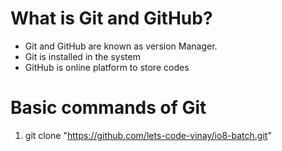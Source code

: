# What is Git and GitHub?

- Git and GitHub are known as version Manager.
- Git is installed in the system
- GitHub is online platform to store codes

# Basic commands of Git

1. git clone "https://github.com/lets-code-vinay/io8-batch.git"
